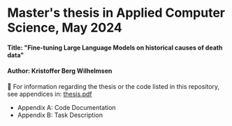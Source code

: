 # Master's thesis in Applied Computer Science, May 2024
#### Title: "Fine-tuning Large Language Models on historical causes of death data"
#### Author: Kristoffer Berg Wilhelmsen

📑 For information regarding the thesis or the code listed in this repository, see appendices in: [thesis.pdf](https://github.com/kribw/thesis-submission/blob/main/thesis.pdf)
- Appendix A: Code Documentation
- Appendix B: Task Description